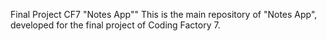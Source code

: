 Final Project CF7 "Notes App""
This is the main repository of "Notes App", developed for the final project of Coding Factory 7.
